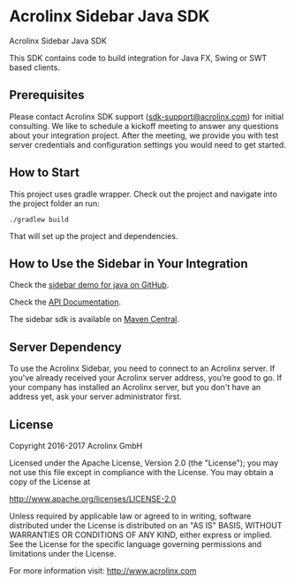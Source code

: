 # Acrolinx Sidebar Java SDK

Acrolinx Sidebar Java SDK

This SDK contains code to build integration for Java FX, Swing or SWT based clients.

## Prerequisites

Please contact Acrolinx SDK support (sdk-support@acrolinx.com) for initial consulting.
We like to schedule a kickoff meeting to answer any questions about your integration project.
After the meeting, we provide you with test server credentials and configuration settings you would need to get started.

## How to Start

This project uses gradle wrapper. Check out the project and navigate into the project folder an run:

```
./gradlew build
```

That will set up the project and dependencies.

## How to Use the Sidebar in Your Integration

Check the [sidebar demo for java on GitHub](https://github.com/acrolinx/acrolinx-sidebar-demo-java).

Check the [API Documentation](https://cdn.rawgit.com/acrolinx/sidebar-sdk-java/v1.0.1/docs/index.html).

The sidebar sdk is available on [Maven Central](https://search.maven.org/#search%7Cga%7C1%7Cg%3A%22com.acrolinx.client%22%20a%3A%22sidebar-sdk%22%20).

## Server Dependency

To use the Acrolinx Sidebar, you need to connect to an Acrolinx server. If you've already received your Acrolinx server address,
you’re good to go. If your company has installed an Acrolinx server, but you don't have an address yet, ask your server administrator first.

## License

Copyright 2016-2017 Acrolinx GmbH

Licensed under the Apache License, Version 2.0 (the "License");
you may not use this file except in compliance with the License.
You may obtain a copy of the License at

http://www.apache.org/licenses/LICENSE-2.0

Unless required by applicable law or agreed to in writing, software
distributed under the License is distributed on an "AS IS" BASIS,
WITHOUT WARRANTIES OR CONDITIONS OF ANY KIND, either express or implied.
See the License for the specific language governing permissions and
limitations under the License.

For more information visit: http://www.acrolinx.com
